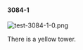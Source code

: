 #### 3084-1
![test-3084-1-0.png](https://github.com/lil-lab/nlvr/raw/master/nlvr/test/images/1/test-3084-1-0.png "test-3084-1-0.png")

There is a yellow tower.